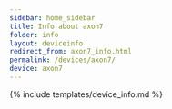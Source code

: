 ```yaml
---
sidebar: home_sidebar
title: Info about axon7
folder: info
layout: deviceinfo
redirect_from: axon7_info.html
permalink: /devices/axon7/
device: axon7
---
```

{% include templates/device_info.md %}
